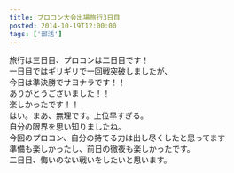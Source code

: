 ```yaml
---
title: プロコン大会出場旅行3日目
posted: 2014-10-19T12:00:00
tags: ['部活']
---
```


旅行は三日目、プロコンは二日目です！  
一日目ではギリギリで一回戦突破しましたが、  
今日は準決勝でサヨナラです！！  
ありがとうございました！！  
楽しかったです！！  
はい。まあ、無理です。上位早すぎる。  
自分の限界を思い知りましたね。  
今回のプロコン、自分の持てる力は出し尽くしたと思ってます  
準備も楽しかったし、前日の徹夜も楽しかったです。  
二日目、悔いのない戦いをしたいと思います。  

